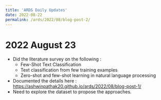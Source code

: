 ```yaml
---
title: 'ARDS Daily Updates'
date: 2022-08-22
permalink: /ards/2022/08/blog-post-2/
---
```


# 2022 August 23
- Did the literature survey on the following :
    - Few-Shot Text Classification
    - Text classification from few training examples
    - Zero-shot and few-shot learning in natural language processing
- Documented the details here : https://ashwinpathak20.github.io/ards/2022/08/blog-post-1/
- Need to explore the dataset to propose the approaches.